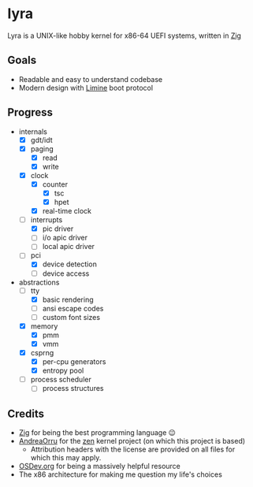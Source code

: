 # lyra

Lyra is a UNIX-like hobby kernel for x86-64 UEFI systems, written in [Zig](https://ziglang.org/)

## Goals

- Readable and easy to understand codebase
- Modern design with [Limine](https://github.com/limine-bootloader/limine) boot protocol

## Progress

- internals
  - [x] gdt/idt
  - [x] paging
    - [x] read
    - [x] write
  - [x] clock
    - [x] counter
      - [x] tsc
      - [x] hpet
    - [x] real-time clock
  - [ ] interrupts
    - [x] pic driver
    - [ ] i/o apic driver
    - [ ] local apic driver
  - [ ] pci
    - [x] device detection
    - [ ] device access
- abstractions
  - [ ] tty
    - [x] basic rendering
    - [ ] ansi escape codes
    - [ ] custom font sizes
  - [x] memory
    - [x] pmm
    - [x] vmm
  - [x] csprng
    - [x] per-cpu generators
    - [x] entropy pool
  - [ ] process scheduler
    - [ ] process structures

## Credits

- [Zig](https://ziglang.org/) for being the best programming language 😉
- [AndreaOrru](https://github.com/AndreaOrru) for the [zen](https://github.com/AndreaOrru/zen/tree/reboot) kernel project (on which this project is based)
  - Attribution headers with the license are provided on all files for which this may apply.
- [OSDev.org](https://wiki.osdev.org/) for being a massively helpful resource
- The x86 architecture for making me question my life's choices
